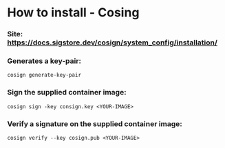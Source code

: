 # How to install - Cosing
### Site: https://docs.sigstore.dev/cosign/system_config/installation/

### Generates a key-pair:
```
cosign generate-key-pair
```

### Sign the supplied container image:
```
cosign sign -key consign.key <YOUR-IMAGE>
```

### Verify a signature on the supplied container image:
```
cosign verify --key cosign.pub <YOUR-IMAGE>
```